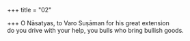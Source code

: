 +++
title = "02"

+++
O Nāsatyas, to Varo Suṣāman for his great extension  
do you drive with your help, you bulls who bring bullish goods.  